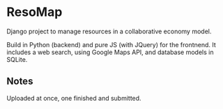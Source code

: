 # ResoMap

Django project to manage resources in a collaborative economy model.

Build in Python (backend) and pure JS (with JQuery) for the frontnend. It includes a web search, using Google Maps API, and database models in SQLite.

## Notes

Uploaded at once, one finished and submitted.
